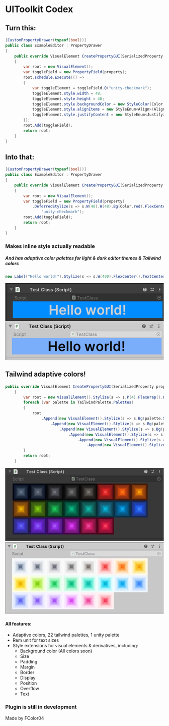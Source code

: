 ﻿# UIToolkit Codex
## Turn this:
```csharp
[CustomPropertyDrawer(typeof(bool))]
public class ExampleEditor : PropertyDrawer
{
    public override VisualElement CreatePropertyGUI(SerializedProperty property)
    {
        var root = new VisualElement();
        var toggleField = new PropertyField(property);
        root.schedule.Execute(() =>
        {
            var toggleElement = toggleField.Q("unity-checkmark");
            toggleElement.style.width = 48;
            toggleElement.style.height = 48;
            toggleElement.style.backgroundColor = new StyleColor(Color.red);
            toggleElement.style.alignItems = new StyleEnum<Align>(Align.Center);
            toggleElement.style.justifyContent = new StyleEnum<Justify>(Justify.Center);
        });
        root.Add(toggleField);
        return root;
    }
}
```
## Into that:
```csharp
[CustomPropertyDrawer(typeof(bool))]
public class ExampleEditor : PropertyDrawer
{
    public override VisualElement CreatePropertyGUI(SerializedProperty property)
    {
        var root = new VisualElement();
        var toggleField = new PropertyField(property)
            .DeferredStylize(s => s.W(48).H(48).Bg(Color.red).FlexCenter(), 
                "unity-checkmark");
        root.Add(toggleField);
        return root;
    }
}
```
### Makes inline style actually readable
##### And has adaptive color palettes for light & dark editor themes & Tailwind colors
```csharp
new Label("Hello world!").Stylize(s => s.W(400).FlexCenter().TextCenter().Text4Xl().Bold().Bg(EditorPalette.AccentColor));
```

![label-example-dark.png](Documentation~/label-dark.png)
![label-example-light.png](Documentation~/label-light.png)

## Tailwind adaptive colors!

```csharp
public override VisualElement CreatePropertyGUI(SerializedProperty property)
    {
        var root = new VisualElement().Stylize(s => s.P(4).FlexWrap().FlexRow());
        foreach (var palette in TailwindPalette.Palettes)
        {
            root
                .Append(new VisualElement().Stylize(s => s.Bg(palette.S50S950.Pick()).P(4))
                    .Append(new VisualElement().Stylize(s => s.Bg(palette.S100S900.Pick()).P(4))
                        .Append(new VisualElement().Stylize(s => s.Bg(palette.S200S800.Pick()).P(4))
                            .Append(new VisualElement().Stylize(s => s.Bg(palette.S300S700.Pick()).P(4))
                                .Append(new VisualElement().Stylize(s => s.Bg(palette.S400S600.Pick()).P(4))
                                    .Append(new VisualElement().Stylize(s => s.Bg(palette.S500S500.Pick()).P(4))))))));
        }
        return root;
    }
```

![tw-colors.png](Documentation~/tw-colors.png)
![tw-colors.png](Documentation~/tw-colors-light.png)

#### All features:
- Adaptive colors, 22 tailwind palettes, 1 unity palette
- Rem unit for text sizes
- Style extensions for visual elements & derivatives, including:
  - Background color (All colors soon)
  - Size
  - Padding
  - Margin
  - Border
  - Display
  - Position
  - Overflow
  - Text

### Plugin is still in development
Made by FColor04